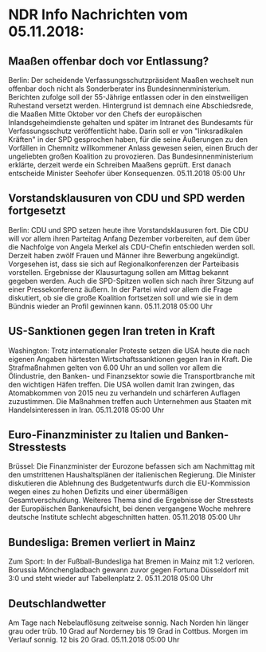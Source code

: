 # NDR Info Nachrichten vom 05.11.2018:


## Maaßen offenbar doch vor Entlassung?
Berlin: Der scheidende Verfassungsschutzpräsident Maaßen wechselt nun offenbar doch nicht als Sonderberater ins Bundesinnenministerium. Berichten zufolge soll der 55-Jährige entlassen oder in den einstweiligen Ruhestand versetzt werden. Hintergrund ist demnach eine Abschiedsrede, die Maaßen Mitte Oktober vor den Chefs der europäischen Inlandsgeheimdienste gehalten und später im Intranet des Bundesamts für Verfassungsschutz veröffentlicht habe. Darin soll er von "linksradikalen Kräften" in der SPD gesprochen haben, für die seine Äußerungen zu den Vorfällen in Chemnitz willkommener Anlass gewesen seien, einen Bruch der ungeliebten großen Koalition zu provozieren. Das Bundesinnenministerium erklärte, derzeit werde ein Schreiben Maaßens geprüft. Erst danach entscheide Minister Seehofer über Konsequenzen. 05.11.2018 05:00 Uhr 

## Vorstandsklausuren von CDU und SPD werden fortgesetzt
Berlin: CDU und SPD setzen heute ihre Vorstandsklausuren fort. Die CDU will vor allem ihren Parteitag Anfang Dezember vorbereiten, auf dem über die Nachfolge von Angela Merkel als CDU-Chefin entschieden werden soll. Derzeit haben zwölf Frauen und Männer ihre Bewerbung angekündigt. Vorgesehen ist, dass sie sich auf Regionalkonferenzen der Parteibasis vorstellen. Ergebnisse der Klausurtagung sollen am Mittag bekannt gegeben werden. Auch die SPD-Spitzen wollen sich nach ihrer Sitzung auf einer Pressekonferenz äußern. In der Partei wird vor allem die Frage diskutiert, ob sie die große Koalition fortsetzen soll und wie sie in dem Bündnis wieder an Profil gewinnen kann. 05.11.2018 05:00 Uhr 

## US-Sanktionen gegen Iran treten in Kraft
Washington: Trotz internationaler Proteste setzen die USA heute die nach eigenen Angaben härtesten Wirtschaftssanktionen gegen Iran in Kraft. Die Strafmaßnahmen gelten von 6.00 Uhr an und sollen vor allem die Ölindustrie, den Banken- und Finanzsektor sowie die Transportbranche mit den wichtigen Häfen treffen. Die USA wollen damit Iran zwingen, das Atomabkommen von 2015 neu zu verhandeln und schärferen Auflagen zuzustimmen. Die Maßnahmen treffen auch Unternehmen aus Staaten mit Handelsinteressen in Iran. 05.11.2018 05:00 Uhr 

## Euro-Finanzminister zu Italien und Banken-Stresstests
Brüssel: Die Finanzminister der Eurozone befassen sich am Nachmittag mit den umstrittenen Haushaltsplänen der italienischen Regierung. Die Minister diskutieren die Ablehnung des Budgetentwurfs durch die EU-Kommission wegen eines zu hohen Defizits und einer übermäßigen Gesamtverschuldung. Weiteres Thema  sind die Ergebnisse der Stresstests der Europäischen Bankenaufsicht, bei denen vergangene Woche mehrere deutsche Institute schlecht abgeschnitten hatten. 05.11.2018 05:00 Uhr 

## Bundesliga: Bremen verliert in Mainz
Zum Sport: In der Fußball-Bundesliga hat Bremen in Mainz mit 1:2 verloren. Borussia Mönchengladbach gewann zuvor gegen Fortuna Düsseldorf mit 3:0 und steht wieder auf Tabellenplatz 2. 05.11.2018 05:00 Uhr 

## Deutschlandwetter
Am Tage nach Nebelauflösung zeitweise sonnig. Nach Norden hin länger grau oder trüb. 10 Grad auf Norderney bis 19 Grad in Cottbus. Morgen im Verlauf sonnig. 12 bis 20 Grad. 05.11.2018 05:00 Uhr 

